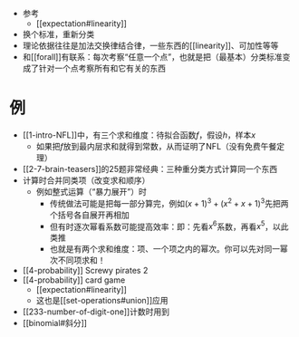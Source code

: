 - 参考
  - [[expectation#linearity]]
- 换个标准，重新分类
- 理论依据往往是加法交换律结合律，一些东西的[[linearity]]、可加性等等
- 和[[forall]]有联系：每次考察“任意一个点”，也就是把（最基本）分类标准变成了针对一个点考察所有和它有关的东西
# 例
- [[1-intro-NFL]]中，有三个求和维度：待拟合函数$f$，假设$h$，样本$x$
  - 如果把$f$放到最内层求和就得到常数，从而证明了NFL（没有免费午餐定理）
- [[2-7-brain-teasers]]的25题非常经典：三种重分类方式计算同一个东西
- 计算时合并同类项（改变求和顺序）
  - 例如整式运算（“暴力展开”）时
    - 传统做法可能是把每一部分算完，例如$(x+1)^3+(x^2+x+1)^3$先把两个括号各自展开再相加
    - 但有时逐次幂看系数可能提高效率：即：先看$x^6$系数，再看$x^5$，以此类推
    - 也就是有两个求和维度：项、一个项之内的幂次。你可以先对同一幂次不同项求和！
- [[4-probability]] Screwy pirates 2
- [[4-probability]] card game
  - [[expectation#linearity]]
  - 这也是[[set-operations#union]]应用
- [[233-number-of-digit-one]]计数时用到
- [[binomial#斜分]]